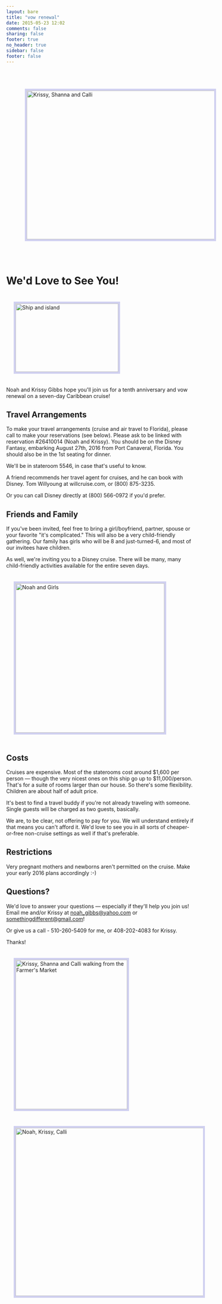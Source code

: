 ```yaml
---
layout: bare
title: "vow renewal"
date: 2015-05-23 12:02
comments: false
sharing: false
footer: true
no_header: true
sidebar: false
footer: false
---
```


<img src="/images/2013-Krissy-Girls.jpg" width="640" height="398" alt="Krissy, Shanna and Calli" style="border: 5px solid #D0D0F0; margin: 50px"></img>

<h1>We'd Love to See You!</h1>

<img class="pull-right" src="/images/ship-and-island.jpeg" width="276" height="183" alt="Ship and island" style="border: 5px solid #D0D0F0; margin: 20px;"></img>

Noah and Krissy Gibbs hope you'll join us for a tenth
anniversary and vow renewal on a seven-day Caribbean cruise!

<h2>Travel Arrangements</h2>

To make your travel arrangements (cruise and air travel to Florida), please
call to make your reservations (see below).
Please ask to be linked with reservation #26410014 (Noah and Krissy). You should be on
the Disney Fantasy, embarking August 27th, 2016 from Port Canaveral, Florida. You
should also be in the 1st seating for dinner.

We'll be in stateroom 5546, in case that's useful to know.

A friend recommends her travel agent for cruises, and he can book with Disney. Tom Willyoung at willcruise.com, or (800) 875-3235.

Or you can call Disney directly at (800) 566-0972 if you'd prefer.

<h2>Friends and Family</h2>

If you've been invited, feel free to bring a girl/boyfriend, partner, spouse
or your favorite "it's complicated." This will also be a very child-friendly
gathering. Our family has girls who will be 8 and just-turned-6, and most of
our invitees have children.

As well, we're inviting you to a Disney cruise. There will be many, many child-friendly activities
available for the entire seven days.

<img class="pull-left" src="/images/2013-Noah-Girls.jpg" width="400" height="400" alt="Noah and Girls" style="border: 5px solid #D0D0F0; margin: 20px;"></img>

<h2>Costs</h2>

Cruises are expensive. Most of the staterooms cost around $1,600 per
person &mdash; though the very nicest ones on this ship go up to
$11,000/person. That's for a suite of rooms larger than our house. So
there's some flexibility. Children are about half of adult price.

It's best to find a travel buddy if you're not already traveling with
someone. Single guests will be charged as two guests, basically.

We are, to be clear, not offering to pay for you. We will understand
entirely if that means you can't afford it. We'd love to see you in
all sorts of cheaper-or-free non-cruise settings as well if that's
preferable.

<h2>Restrictions</h2>

Very pregnant mothers and newborns aren't permitted on the cruise. Make
your early 2016 plans accordingly :-)

<h2> Questions? </h2>

We'd love to answer your questions &mdash; especially if they'll help you join us!
Email me and/or Krissy at noah_gibbs@yahoo.com or somethingdifferent@gmail.com!

Or give us a call - 510-260-5409 for me, or 408-202-4083 for Krissy.

Thanks!

<img class="pull-left" src="/images/2014-KSC-Walking.jpg" width="300" height="400" alt="Krissy, Shanna and Calli walking from the Farmer's Market" style="border: 5px solid #D0D0F0; margin: 20px;"></img><img class="pull-left" src="/images/2014-NKC-Faces.jpg" width="550" height="450" alt="Noah, Krissy, Calli" style="border: 5px solid #D0D0F0; margin: 20px;"></img>
